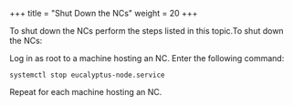 +++
title = "Shut Down the NCs"
weight = 20
+++

To shut down the NCs perform the steps listed in this topic.To shut down the NCs: 

Log in as root to a machine hosting an NC. Enter the following command: 

    systemctl stop eucalyptus-node.service

Repeat for each machine hosting an NC. 
